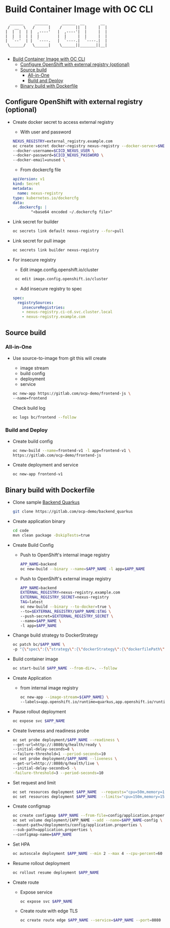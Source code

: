 # Build Container Image with OC CLI

```
  ______     ______      ______  __       __  
 /  __  \   /      |    /      ||  |     |  | 
|  |  |  | |  ,----'   |  ,----'|  |     |  | 
|  |  |  | |  |        |  |     |  |     |  | 
|  `--'  | |  `----.   |  `----.|  `----.|  | 
 \______/   \______|    \______||_______||__| 
                                              
```

- [Build Container Image with OC CLI](#build-container-image-with-oc-cli)
  - [Configure OpenShift with external registry (optional)](#configure-openshift-with-external-registry-optional)
  - [Source build](#source-build)
    - [All-in-One](#all-in-one)
    - [Build and Deploy](#build-and-deploy)
  - [Binary build with Dockerfile](#binary-build-with-dockerfile)

## Configure OpenShift with external registry (optional)

- Create docker secret to access external registry
  
  - With user and password
  
  ```bash
  NEXUS_REGISTRY=external_registry.example.com
  oc create secret docker-registry nexus-registry --docker-server=$NEXUS_REGISTRY \
  --docker-username=$CICD_NEXUS_USER \
  --docker-password=$CICD_NEXUS_PASSWORD \
  --docker-email=unused \
  ```
  
  - From dockercfg file

  ```yaml
  apiVersion: v1
  kind: Secret
  metadata:
    name: nexus-registry
  type: kubernetes.io/dockercfg
  data:
    .dockercfg: |
          "<base64 encoded ~/.dockercfg file>"
  ```

- Link secret for builder
  
  ```bash
  oc secrets link default nexus-registry --for=pull
  ```

- Link secret for pull image
  
  ```bash
  oc secrets link builder nexus-registry
  ```

- For insecure registry 
  
  - Edit image.config.openshift.io/cluster
  
  ```bash
   oc edit image.config.openshift.io/cluster
  ```

  - Add insecure registry to spec
  
  ```yaml
  spec:
    registrySources:
      insecureRegistries:
      - nexus-registry.ci-cd.svc.cluster.local
      - nexus-registry.example.com
  ```

## Source build

### All-in-One
- Use source-to-image from git this will create
  - image stream
  - build config
  - deployment
  - service
  
  ```bash
  oc new-app https://gitlab.com/ocp-demo/frontend-js \
  --name=frontend
  ```
  Check build log

  ```bash
  oc logs bc/frontend --follow
  ```

### Build and Deploy
- Create build config
  
  ```bash
  oc new-build --name=frontend-v1 -l app=frontend-v1 \
  https://gitlab.com/ocp-demo/frontend-js
  ```

- Create deployment and service
  
  ```bash
  oc new-app frontend-v1
  ```

## Binary build with Dockerfile

- Clone sample [Backend Quarkus](https://gitlab.com/ocp-demo/backend_quarkus)
  
  ```bash
  git clone https://gitlab.com/ocp-demo/backend_quarkus
  ```

- Create application binary
  
  ```bash
  cd code
  mvn clean package -DskipTests=true
  ```

- Create Build Config
  
  - Push to OpenShift's internal image registry
  
    ```bash
    APP_NAME=backend
    oc new-build --binary --name=$APP_NAME -l app=$APP_NAME
    ```

  - Push to OpenShift's external image registry
    
    ```bash
    APP_NAME=backend
    EXTERNAL_REGISTRY=nexus-registry.example.com
    EXTERNAL_REGISTRY_SECRET=nexus-registry
    TAG=latest
    oc new-build --binary --to-docker=true \
    --to=$EXTERNAL_REGISTRY/$APP_NAME:$TAG \
    --push-secret=$EXTERNAL_REGISTRY_SECRET \
    --name=$APP_NAME \
    -l app=$APP_NAME
    ```

- Change build strategy to DockerStrategy

  ```bash
  oc patch bc/$APP_NAME \
  -p "{\"spec\":{\"strategy\":{\"dockerStrategy\":{\"dockerfilePath\":\"src/main/docker/Dockerfile.jvm\"}}}}"
  ```

- Build container image
  
  ```bash
  oc start-build $APP_NAME --from-dir=. --follow
  ```

- Create Application

  - from internal image registry

    ```bash
    oc new-app --image-stream=${APP_NAME} \
    --labels=app.openshift.io/runtime=quarkus,app.openshift.io/runtime-version=11,app.kubernetes.io/part-of=Demo
    ```

- Pause rollout deployment

  ```bash
  oc expose svc $APP_NAME
  ```

- Create liveness and readiness probe

  ```bash
  oc set probe deployment/$APP_NAME --readiness \
  --get-url=http://:8080/q/health/ready \
  --initial-delay-seconds=8 \
  --failure-threshold=1 --period-seconds=10
  oc set probe deployment/$APP_NAME --liveness \
  --get-url=http://:8080/q/health/live \
  --initial-delay-seconds=5 -\
  -failure-threshold=3 --period-seconds=10
  ```

- Set request and limit

  ```bash
  oc set resources deployment $APP_NAME  --requests="cpu=50m,memory=100Mi"
  oc set resources deployment $APP_NAME  --limits="cpu=150m,memory=150Mi" 
  ```

- Create configmap

  ```bash
  oc create configmap $APP_NAME --from-file=config/application.properties
  oc set volume deployment/{APP_NAME --add --name=$APP_NAME-config \
  --mount-path=/deployments/config/application.properties \
  --sub-path=application.properties \
  --configmap-name=$APP_NAME
  ```

- Set HPA

  ```bash
  oc autoscale deployment $APP_NAME --min 2 --max 4 --cpu-percent=60
  ```

- Resume rollout deployment

  ```bash
  oc rollout resume deployment $APP_NAME
  ```

- Create route
  - Expose service
    ```bash
    oc expose svc $APP_NAME
    ```
  - Create route with edge TLS
    ```bash
    oc create route edge $APP_NAME --service=$APP_NAME --port=8080
    ```
